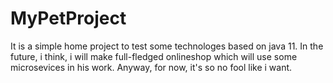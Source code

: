 # MyPetProject
It is a simple home project to test some technologes based on java 11.
In the future, i think, i will make full-fledged onlineshop which will use some microsevices in his work.
Anyway, for now, it's so no fool like i want.
